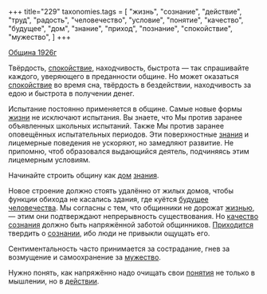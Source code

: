 +++
title="229"
taxonomies.tags = [
 "жизнь",
 "сознание",
 "действие",
 "труд",
 "радость",
 "человечество",
 "условие",
 "понятие",
 "качество",
 "будущее",
 "дом",
 "знание",
 "приход",
 "познание",
 "спокойствие",
 "мужество",
]
+++

[Община 1926г](/agni/1926)

Твёрдость, [спокойствие](/tags/спокойствие), находчивость, быстрота — так спрашивайте каждого, уверяющего в преданности общине. Но может оказаться [спокойствие](/tags/спокойствие) во время сна, твёрдость в бездействии, находчивость за едою и быстрота в получении денег.   

Испытание постоянно применяется в общине. Самые новые формы [жизни](/tags/жизнь) не исключают испытания. Вы знаете, что Мы против заранее объявленных школьных испытаний. Также Мы против заранее оповещённых испытательных периодов. Эти поверхностные [знания](/tags/знание) и лицемерные поведения не ускоряют, но замедляют развитие. Не припомню, чтоб образовался выдающийся деятель, подчиняясь этим лицемерным условиям.   

Начинайте строить общину как [дом](/tags/дом) [знания](/tags/радость).   

Новое строение должно стоять удалённо от жилых домов, чтобы функции обихода не касались здания, где куётся [будущее](/tags/будущее) [человечества](/tags/человечество). Мы согласны с тем, что общинники не дорожат [жизнью](/tags/жизнь), — этим они подтверждают непрерывность существования. Но [качество](/tags/качество) [сознания](/tags/сознание) должно быть напряжённой заботой общинников. [Приходится](/tags/приход) твердить о [сознании](/tags/сознание), ибо люди не привыкли ощущать его.   

Сентиментальность часто принимается за сострадание, гнев за возмущение и самоохранение за [мужество](/tags/мужество).   

Нужно понять, как напряжённо надо очищать свои [понятия](/tags/понятие) не только в мышлении, но в [действии](/tags/действие).   


